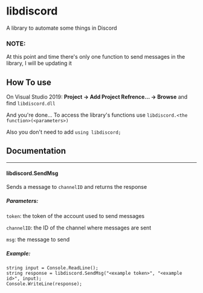 # libdiscord
A library to automate some things in Discord

### NOTE:
At this point and time there's only one function to send messages in the library, I will be updating it

## How To use
On Visual Studio 2019:
**Project -> Add Project Refrence... -> Browse** and find `libdiscord.dll`

And you're done...
To access the library's functions use `libdiscord.<the function>(<parameters>)`

Also you don't need to add `using libdiscord;`

## Documentation
----------------
#### libdiscord.SendMsg

Sends a message to `channelID` and returns the response

##### Parameters:
`token`: the token of the account used to send messages

`channelID`: the ID of the channel where messages are sent

`msg`: the message to send

##### Example:
```Console.Write("Message: ");
string input = Console.ReadLine();
string response = libdiscord.SendMsg("<example token>", "<example id>", input);
Console.WriteLine(response);
```
